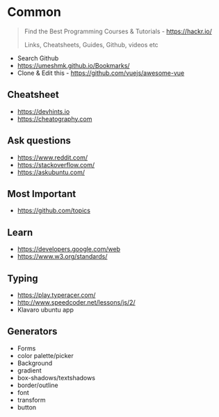 ---
---

# Common

> Find the Best Programming Courses & Tutorials - https://hackr.io/
>
> Links, Cheatsheets, Guides, Github, videos etc

- Search Github
- https://umeshmk.github.io/Bookmarks/
- Clone & Edit this - https://github.com/vuejs/awesome-vue

## Cheatsheet

- https://devhints.io
- https://cheatography.com

## Ask questions

- https://www.reddit.com/
- https://stackoverflow.com/
- https://askubuntu.com/

## Most Important

- https://github.com/topics

## Learn

- https://developers.google.com/web
- https://www.w3.org/standards/

## Typing

- https://play.typeracer.com/
- http://www.speedcoder.net/lessons/js/2/
- Klavaro ubuntu app

## Generators

- Forms
- color palette/picker
- Background
- gradient
- box-shadows/textshadows
- border/outline
- font
- transform
- button
